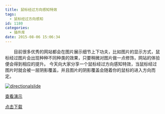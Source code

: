 ```yaml
---
title: 鼠标经过方向感知特效
tags:
  - 鼠标经过方向感知
id: 1180
categories:
  - 插件库
date: 2015-08-06 15:06:34
---
```


&emsp;&emsp;目前很多优秀的网站都会在图片展示细节上下功夫，比如图片的显示方式，鼠标经过图片会出现种种不同种类的效果，只要稍微对图片做一点修饰，网站的体验便会得到相应的提升。
今天向大家分享一个鼠标经过方向感知特效，当鼠标经过图片时就会被一层阴影覆盖，并且图片的阴影覆盖会随着你的鼠标的进入方向而定。

[![directionalslide](http://www.npm8.com/wp-content/uploads/2015/08/directionalslide-650x308.jpg)](http://www.npm8.com/wp-content/uploads/2015/08/directionalslide.jpg)

[查看演示](http://demo.grycheng.com/case/jquery-directionalslide-master/demo/index.html)

[点击下载](http://www.npm8.com/wp-content/uploads/2015/08/jquery-directionalslide-master.zip)
&nbsp;